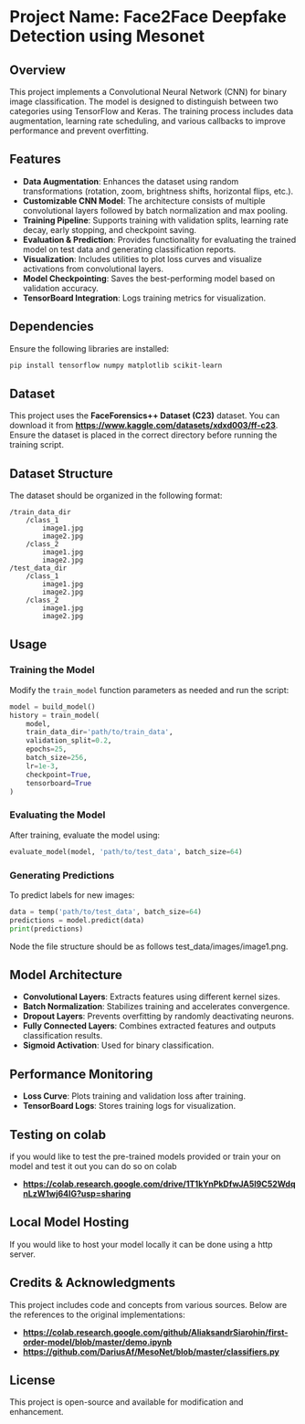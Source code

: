 # Project Name: Face2Face Deepfake Detection using Mesonet

## Overview
This project implements a Convolutional Neural Network (CNN) for binary image classification. The model is designed to distinguish between two categories using TensorFlow and Keras. The training process includes data augmentation, learning rate scheduling, and various callbacks to improve performance and prevent overfitting.

## Features
- **Data Augmentation**: Enhances the dataset using random transformations (rotation, zoom, brightness shifts, horizontal flips, etc.).
- **Customizable CNN Model**: The architecture consists of multiple convolutional layers followed by batch normalization and max pooling.
- **Training Pipeline**: Supports training with validation splits, learning rate decay, early stopping, and checkpoint saving.
- **Evaluation & Prediction**: Provides functionality for evaluating the trained model on test data and generating classification reports.
- **Visualization**: Includes utilities to plot loss curves and visualize activations from convolutional layers.
- **Model Checkpointing**: Saves the best-performing model based on validation accuracy.
- **TensorBoard Integration**: Logs training metrics for visualization.

## Dependencies
Ensure the following libraries are installed:
```bash
pip install tensorflow numpy matplotlib scikit-learn
```

## Dataset
This project uses the **FaceForensics++ Dataset (C23)** dataset. You can download it from **https://www.kaggle.com/datasets/xdxd003/ff-c23**. Ensure the dataset is placed in the correct directory before running the training script.


## Dataset Structure
The dataset should be organized in the following format:
```
/train_data_dir
    /class_1
        image1.jpg
        image2.jpg
    /class_2
        image1.jpg
        image2.jpg
/test_data_dir
    /class_1
        image1.jpg
        image2.jpg
    /class_2
        image1.jpg
        image2.jpg
```

## Usage
### Training the Model
Modify the `train_model` function parameters as needed and run the script:
```python
model = build_model()
history = train_model(
    model,
    train_data_dir='path/to/train_data',
    validation_split=0.2,
    epochs=25,
    batch_size=256,
    lr=1e-3,
    checkpoint=True,
    tensorboard=True
)
```

### Evaluating the Model
After training, evaluate the model using:
```python
evaluate_model(model, 'path/to/test_data', batch_size=64)
```

### Generating Predictions
To predict labels for new images:
```python
data = temp('path/to/test_data', batch_size=64)
predictions = model.predict(data)
print(predictions)
```
Node the file structure should be as follows test_data/images/image1.png.

## Model Architecture
- **Convolutional Layers**: Extracts features using different kernel sizes.
- **Batch Normalization**: Stabilizes training and accelerates convergence.
- **Dropout Layers**: Prevents overfitting by randomly deactivating neurons.
- **Fully Connected Layers**: Combines extracted features and outputs classification results.
- **Sigmoid Activation**: Used for binary classification.

## Performance Monitoring
- **Loss Curve**: Plots training and validation loss after training.
- **TensorBoard Logs**: Stores training logs for visualization.

## Testing on colab
if you would like to test the pre-trained models provided or train your on model and test it out you can do so on colab
- **https://colab.research.google.com/drive/1T1kYnPkDfwJA5l9C52WdqnLzW1wj64IG?usp=sharing**

## Local Model Hosting
If you would like to host your model locally it can be done using a http server.

## Credits & Acknowledgments

This project includes code and concepts from various sources. Below are the references to the original implementations:
- **https://colab.research.google.com/github/AliaksandrSiarohin/first-order-model/blob/master/demo.ipynb**
- **https://github.com/DariusAf/MesoNet/blob/master/classifiers.py**

## License
This project is open-source and available for modification and enhancement.

